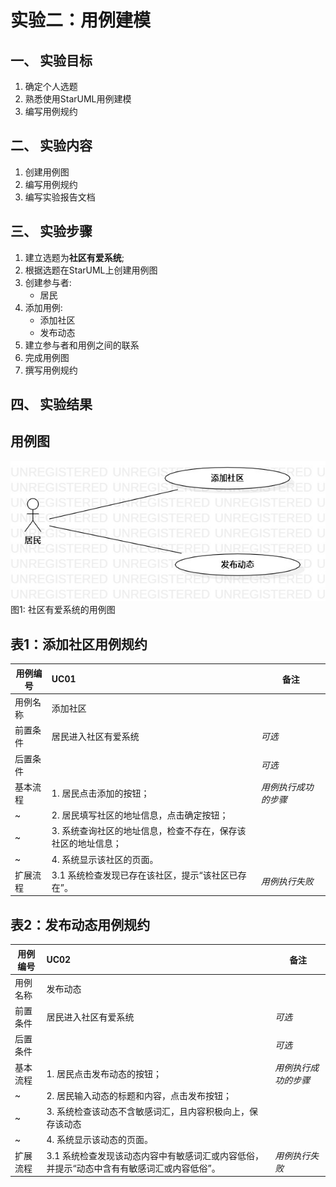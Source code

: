 # 实验二：用例建模  

## 一、 实验目标  

1. 确定个人选题
2. 熟悉使用StarUML用例建模
3. 编写用例规约

## 二、 实验内容  

1. 创建用例图
2. 编写用例规约
3. 编写实验报告文档

## 三、 实验步骤  

1. 建立选题为**社区有爱系统**;
2. 根据选题在StarUML上创建用例图
3. 创建参与者:  
      - 居民   
4. 添加用例:   
      - 添加社区
      - 发布动态
5. 建立参与者和用例之间的联系
6. 完成用例图
7. 撰写用例规约

## 四、 实验结果  

## 用例图  
![用例图](./lab2_UseCaseDiagram1.jpg)  
图1: 社区有爱系统的用例图

## 表1：添加社区用例规约  

用例编号  | UC01 | 备注  
-|:-|-  
用例名称  | 添加社区  |   
前置条件  | 居民进入社区有爱系统   | *可选*   
后置条件  |      | *可选*   
基本流程  | 1. 居民点击添加的按钮；  |*用例执行成功的步骤*      
~| 2. 居民填写社区的地址信息，点击确定按钮；  |   
~| 3. 系统查询社区的地址信息，检查不存在，保存该社区的地址信息；  |   
~| 4. 系统显示该社区的页面。  |  
扩展流程  | 3.1 系统检查发现已存在该社区，提示“该社区已存在”。 |*用例执行失败* 


## 表2：发布动态用例规约  

用例编号  | UC02 | 备注  
-|:-|-  
用例名称  | 发布动态  |   
前置条件  | 居民进入社区有爱系统   | *可选*   
后置条件  |      | *可选*   
基本流程  | 1. 居民点击发布动态的按钮；  |*用例执行成功的步骤*    
~| 2. 居民输入动态的标题和内容，点击发布按钮；  |   
~| 3. 系统检查该动态不含敏感词汇，且内容积极向上，保存该动态  |   
~| 4. 系统显示该动态的页面。  |  
扩展流程  | 3.1 系统检查发现该动态内容中有敏感词汇或内容低俗，并提示“动态中含有有敏感词汇或内容低俗”。 |*用例执行失败* 
